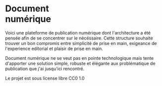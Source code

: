 # Document <br>numérique

Voici une plateforme de publication numérique dont l'architecture a été pensée afin de se concentrer sur le nécéssaire. Cette structure souhaite trouver un bon compromis entre simplicité de prise en main, exigeance de l'experience editorial et plaisir de prise en main. 

Document numérique ne se veut pas en pointe technologique mais tente d'apporter une solution simple, robuste et élégante aux problématique de publication que j'ai jusqu'ici rencontré.

Le projet est sous license libre CC0 1.0

